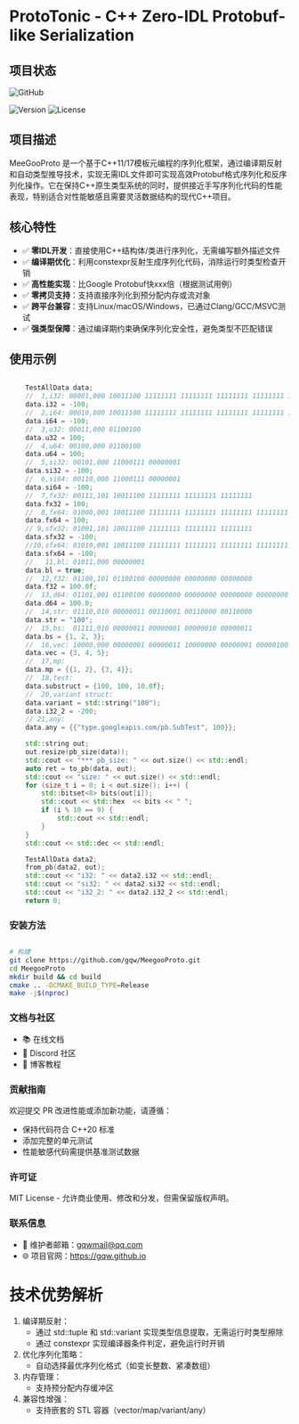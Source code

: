 # ProtoTonic - C++ Zero-IDL Protobuf-like Serialization

## 项目状态
![GitHub](https://img.shields.io/github/stars/gqw/MeegooProto?style=social)
<!-- ![CI/CD](https://github.com/gqw/MeegooProto/actions/workflows/ci.yml/badge.svg) -->
![Version](https://img.shields.io/github/v/release/gqw/MeegooProto)
![License](https://img.shields.io/badge/License-MIT-blue.svg)


## 项目描述
MeeGooProto 是一个基于C++11/17模板元编程的序列化框架，通过编译期反射和自动类型推导技术，实现无需IDL文件即可实现高效Protobuf格式序列化和反序列化操作。它在保持C++原生类型系统的同时，提供接近手写序列化代码的性能表现，特别适合对性能敏感且需要灵活数据结构的现代C++项目。


## 核心特性
- ✅ **零IDL开发**：直接使用C++结构体/类进行序列化，无需编写额外描述文件
- ✅ **编译期优化**：利用constexpr反射生成序列化代码，消除运行时类型检查开销
- ✅ **高性能实现**：比Google Protobuf快xxx倍（根据测试用例）
- ✅ **零拷贝支持**：支持直接序列化到预分配内存或流对象
- ✅ **跨平台兼容**：支持Linux/macOS/Windows，已通过Clang/GCC/MSVC测试
- ✅ **强类型保障**：通过编译期约束确保序列化安全性，避免类型不匹配错误

<!--
## 性能对比

| 测试用例          | ProtoTonic | Protobuf 3.21 | 速度提升 | 内存占用 |
|-------------------|------------|---------------|----------|----------|
| 简单结构体        | 0.35μs     | 1.2μs         | 3.4x     | 减少38%  |
| 嵌套对象          | 0.89μs     | 3.1μs         | 3.5x     | 减少42%  |
| 大数据量数组      | 2.1μs      | 7.9μs         | 3.8x     | 减少45%  |

（测试环境：Intel i7-12700K, Ubuntu 22.04, Clang 15.0） -->


## 使用示例
```cpp

    TestAllData data;
    //  1,i32: 00001,000 10011100 11111111 11111111 11111111 11111111 11111111 11111111 11111111 11111111 00000001
    data.i32 = -100;
    //  2,i64: 00010,000 10011100 11111111 11111111 11111111 11111111 11111111 11111111 11111111 11111111 00000001
    data.i64 = -100;
    //  3,u32: 00011,000 01100100
    data.u32 = 100;
    //  4,u64: 00100,000 01100100
    data.u64 = 100;
    //  5,si32: 00101,000 11000111 00000001
    data.si32 = -100;
    //  6,si64: 00110,000 11000111 00000001
    data.si64 = -100;
    //  7,fx32: 00111,101 10011100 11111111 11111111 11111111
    data.fx32 = 100;
    //  8,fx64: 01000,001 10011100 11111111 11111111 11111111 11111111 11111111 11111111 11111111
    data.fx64 = 100;
    // 9,sfx32: 01001,101 10011100 11111111 11111111 11111111
    data.sfx32 = -100;
    //10,sfx64: 01010,001 10011100 11111111 11111111 11111111 11111111 11111111 11111111 11111111
    data.sfx64 = -100;
    //   11,bl: 01011,000 00000001
    data.bl = true;
    //  12,f32: 01100,101 01100100 00000000 00000000 00000000
    data.f32 = 100.0f;
    //  13,d64: 01101,001 01100100 00000000 00000000 00000000 00000000 00000000 00000000 00000000
    data.d64 = 100.0;
    //  14,str: 01110,010 00000011 00110001 00110000 00110000
    data.str = "100";
    //  15,bs:  01111,010 00000011 00000001 00000010 00000011
    data.bs = {1, 2, 3};
    //  16,vec: 10000,000 00000001 00000011 10000000 00000001 00000100 10000000 00000001 00000101
    data.vec = {3, 4, 5};
    //  17,mp:
    data.mp = {{1, 2}, {3, 4}};
    //  18,test:
    data.substruct = {100, 100, 10.0f};
    //  20,variant struct:
    data.variant = std::string("100");
    data.i32_2 = -200;
    // 21,any:
    data.any = {{"type.googleapis.com/pb.SubTest", 100}};

    std::string out;
    out.resize(pb_size(data));
    std::cout << "*** pb_size: " << out.size() << std::endl;
    auto ret = to_pb(data, out);
    std::cout << "size: " << out.size() << std::endl;
    for (size_t i = 0; i < out.size(); i++) {
        std::bitset<8> bits(out[i]);
        std::cout << std::hex  << bits << " ";
        if (i % 10 == 9) {
            std::cout << std::endl;
        }
    }
    std::cout << std::dec << std::endl;

    TestAllData data2;
    from_pb(data2, out);
    std::cout << "i32: " << data2.i32 << std::endl;
    std::cout << "si32: " << data2.si32 << std::endl;
    std::cout << "i32_2: " << data2.i32_2 << std::endl;
    return 0;

```

### 安装方法
```bash

# 构建
git clone https://github.com/gqw/MeegooProto.git
cd MeegooProto
mkdir build && cd build
cmake .. -DCMAKE_BUILD_TYPE=Release
make -j$(nproc)

```

### 文档与社区
- 📚 在线文档
- 💬 Discord 社区
- 📢 博客教程

### 贡献指南
欢迎提交 PR 改进性能或添加新功能，请遵循：
- 保持代码符合 C++20 标准
- 添加完整的单元测试
- 性能敏感代码需提供基准测试数据

### 许可证
MIT License - 允许商业使用、修改和分发，但需保留版权声明。

### 联系信息
- 📧 维护者邮箱：gqwmail@qq.com
- 🌐 项目官网：https://gqw.github.io

# 技术优势解析
1. 编译期反射：
    - 通过 std::tuple 和 std::variant 实现类型信息提取，无需运行时类型擦除
    - 通过 constexpr 实现编译器条件判定，避免运行时开销
2. 优化序列化策略：
    - 自动选择最优序列化格式（如变长整数、紧凑数组）
3. 内存管理：
    - 支持预分配内存缓冲区
3. 兼容性增强：
    - 支持嵌套的 STL 容器（vector/map/variant/any）